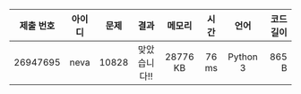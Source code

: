 | 제출 번호 | 아이디 | 문제  |     결과     |  메모리  | 시간  |   언어   | 코드 길이 |
| --------- | :----: | :---: | :----------: | :------: | :---: | :------: | --------: |
| 26947695  |  neva  | 10828 | 맞았습니다!! | 28776 KB | 76 ms | Python 3 |     865 B |
